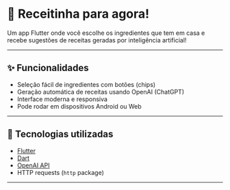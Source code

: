 # 🍳 Receitinha para agora!

Um app Flutter onde você escolhe os ingredientes que tem em casa e recebe sugestões de receitas geradas por inteligência artificial!

---

## ✨ Funcionalidades

- Seleção fácil de ingredientes com botões (chips)
- Geração automática de receitas usando OpenAI (ChatGPT)
- Interface moderna e responsiva
- Pode rodar em dispositivos Android ou Web

---

## 📱 Tecnologias utilizadas

- [Flutter](https://flutter.dev)
- [Dart](https://dart.dev)
- [OpenAI API](https://platform.openai.com)
- HTTP requests (`http` package)

---
